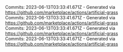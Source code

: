 Commits: 2023-06-13T03:33:41.671Z - Generated via https://github.com/marketplace/actions/artificial-grass
<br>
Commits: 2023-06-13T03:33:41.671Z - Generated via https://github.com/marketplace/actions/artificial-grass
<br>
Commits: 2023-06-13T03:33:41.671Z - Generated via https://github.com/marketplace/actions/artificial-grass
<br>
Commits: 2023-06-13T03:33:41.671Z - Generated via https://github.com/marketplace/actions/artificial-grass
<br>
